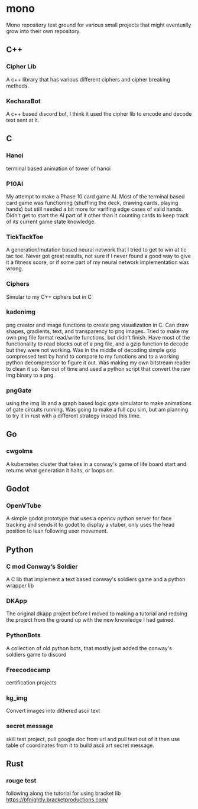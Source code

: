 # mono
Mono repository test ground for various small projects that might eventually grow into their own repository.

## C++

### Cipher Lib

A c++ library that has various different ciphers and cipher breaking methods.

### KecharaBot

A c++ based discord bot, I think it used the cipher lib to encode and decode text sent at it.

## C

### Hanoi

terminal based animation of tower of hanoi

### P10AI

My attempt to make a Phase 10 card game AI.  Most of the terminal based card game was functioning (shuffling the deck, drawing cards, playing hands) but still needed a bit more for varifing edge cases of valid hands.  Didn't get to start the AI part of it other than it counting cards to keep track of its current game state knowledge.

### TickTackToe

A generation/mutation based neural network that I tried to get to win at tic tac toe.  Never got great results, not sure if I never found a good way to give it a fitness score, or if some part of my neural network implementation was wrong.

### Ciphers

Simular to my C++ ciphers but in C

### kadenimg

png creator and image functions to create png visualization in C.  Can draw shapes, gradients, text, and transparency to png images.  Tried to make my own png file format read/write functions, but didn't finish.  Have most of the functionality to read blocks out of a png file, and a gzip function to decode but they were not working.  Was in the middle of decoding simple gzip compressed text by hand to compare to my functions and to a working python decompressor to figure it out.  Was making my own bitstream reader to clean it up.  Ran out of time and used a python script that convert the raw img binary to a png.

### pngGate

using the img lib and a graph based logic gate simulator to make animations of gate circuits running.  Was going to make a full cpu sim, but am planning to try it in rust with a different strategy insead this time.

## Go

### cwgolms

A kubernetes cluster that takes in a conway's game of life board start and returns what generation it halts, or loops on.

## Godot

### OpenVTube

A simple godot prototype that uses a opencv python server for face tracking and sends it to godot to display a vtuber, only uses the head position to lean following user movement.

## Python

### C mod Conway’s Soldier

A C lib that implement a text based conway's soldiers game and a python wrapper lib

### DKApp

The original dkapp project before I moved to making a tutorial and redoing the project from the ground up with the new knowledge I had gained.

### PythonBots

A collection of old python bots, that mostly just added the conway's soldiers game to discord

### Freecodecamp

certification projects

### kg_img

Convert images into dithered ascii text

### secret message

skill test project, pull google doc from url and pull text out of it then use table of coordinates from it to build ascii art secret message.

## Rust

### rouge test

following along the tutorial for using bracket lib https://bfnightly.bracketproductions.com/




